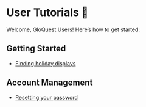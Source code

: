 # User Tutorials 📱

Welcome, GloQuest Users! Here’s how to get started:

## Getting Started

- [Finding holiday displays](find-displays.md)

## Account Management

- [Resetting your password](reset-password.md)
